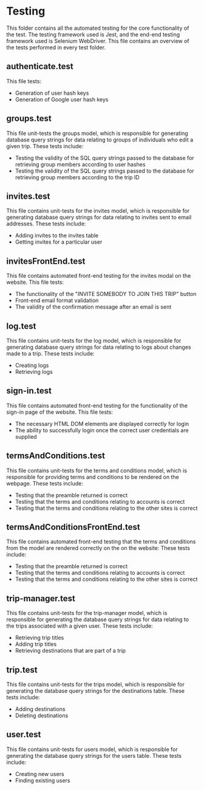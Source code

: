 # Testing

This folder contains all the automated testing for the core functionality of the test. The testing framework used is Jest, and the end-end testing framework used is Selenium WebDriver. This file contains an overview of the tests performed in every test folder. 

## authenticate.test
This file tests:
- Generation of user hash keys
- Generation of Google user hash keys

## groups.test
This file unit-tests the groups model, which is responsible for generating database query strings for data relating to groups of individuals who edit a given trip. These tests include:
- Testing the validity of the SQL query strings passed to the database for retrieving group members according to user hashes
- Testing the validity of the SQL query strings passed to the database for retrieving group members according to the trip ID 

## invites.test
This file contains unit-tests for the invites model, which is responsible for generating database query strings for data relating to invites sent to email addresses. These tests include: 
- Adding invites to the invites table
- Getting invites for a particular user

## invitesFrontEnd.test
This file contains automated front-end testing for the invites modal on the website. This file tests: 
- The functionality of the "INVITE SOMEBODY TO JOIN THIS TRIP" button
- Front-end email format validation
- The validity of the confirmation message after an email is sent

## log.test
This file contains unit-tests for the log model, which is responsible for generating database query strings for data relating to logs about changes made to a trip. These tests include: 
- Creating logs
- Retrieving logs

## sign-in.test
This file contains automated front-end testing for the functionality of the sign-in page of the website. This file tests: 
- The necessary HTML DOM elements are displayed correctly for login
- The ability to successfully login once the correct user credentials are supplied

## termsAndConditions.test
This file contains unit-tests for the terms and conditions model, which is responsible for providing terms and conditions to be rendered on the webpage. These tests include: 
- Testing that the preamble returned is correct
- Testing that the terms and conditions relating to accounts is correct
- Testing that the terms and conditions relating to the other sites is correct

## termsAndConditionsFrontEnd.test
This file contains automated front-end testing that the terms and conditions from the model are rendered correctly on the on the website: These tests include: 
- Testing that the preamble returned is correct
- Testing that the terms and conditions relating to accounts is correct
- Testing that the terms and conditions relating to the other sites is correct

## trip-manager.test
This file contains unit-tests for the trip-manager model, which is responsible for generating the database query strings for data relating to the trips associated with a given user. These tests include: 
- Retrieving trip titles
- Adding trip titles
- Retrieving destinations that are part of a trip

## trip.test 
This file contains unit-tests for the trips model, which is responsible for generating the database query strings for the destinations table. These tests include: 
- Adding destinations
- Deleting destinations

## user.test
This file contains unit-tests for users model, which is responsible for generating the database query strings for the users table. These tests include: 
- Creating new users
- Finding existing users 

